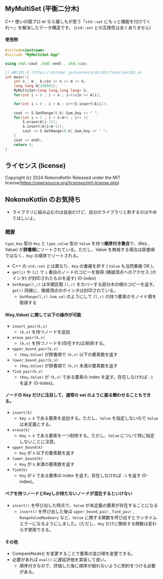 ## MyMultiSet (平衡二分木)

C++ 使いの競プロ er なら誰しもが思う「`std::set` にもっと機能を付けてくれ〜」を解決したデータ構造です。
(`std::set` との互換性は全くありません)

#### 使用例
```cpp
#include<iostream>
#include "MyMultiSet.hpp"

using std::cout ,std::endl , std::cin;

// ABC281-E (https://atcoder.jp/contests/abc281/tasks/abc281_e)
int main(){
    int n , m , k;cin >> n >> m >> k;
    long long A[200002];
    MyMultiSet<long long,long long> S;
    for(int i = 0 ; i < n ; i++)cin >> A[i];

    for(int i = 0 ; i < m ; i++)S.insert(A[i]);
    
    cout << S.GetRange(0,k).Sum_key << " ";
    for(int i = 1 ; i < n-m+1 ; i++ ){
        S.erase(A[i-1]);
        S.insert(A[i+m-1]);
        cout << S.GetRange(0,k).Sum_key << " ";
    }
    cout << endl;
    return 0;
}
```

## ライセンス (license)
Copyright (c) 2024 NokonoKotlin Released under the MIT license(https://opensource.org/licenses/mit-license.php)


## NokonoKotlin のお気持ち
- ライブラリに組み込むのは自由だけど、自分のライブラリと称するのはやめてほしいよ。


### 概要
`type_key` 型の `Key` と `type_value` 型の `Value` を持つ**順序付き集合**で、(Key , Value) が**辞書順**にソートされている。ただし、Value を無視する場合は辞書順ではなく、`Key` の順序でソートされる。
- C++ の `std::set` とは異なり、`Key` の重複を許す ( `Value` も当然重複 OK )。
- `get(i)` や `[i]` で `i` 番目のノードのコピーを取得 (隣接頂点へのアクセス (ポインタ) が封印されたものを返す) (0-index)
- `GetRange(l,r)` は半開区間 `[l,r)` をカバーする部分木の根のコピーを返す。`get()` 同様に、隣接頂点のポインタは封印されている。
    - `GetRange(l,r).Sum_val` のようにして `[l,r)` の持つ要素のモノイド積を取得する

#### (Key,Value) に関して以下の操作が可能
- `insert_pair(k,v)`  
    - `(k,v)` を持つノードを追加
- `erase_pair(k,v)`
    - `(k,v)` を持つノードを(存在すれば)削除する。
- `upper_bound_pair(k,v)` 
    - `(Key,Value)` が辞書順で `(k,v)` 以下の要素数を返す
- `lower_bound_pair(k,v)`  
    - `(Key,Value)` が辞書順で `(k,v)` 未満の要素数を返す
- `find_pair(k,v)` 
    - `(Key,Value)` が `(k,v)` である要素の index を返す。存在しなければ `-1` を返す (0-index)。

#### ノードの Key だけに注目して、通常の set のように振る舞わせることもできる。  
- `insert(k)`
    - `Key = k` である要素を追加する。ただし、`Value` を指定しないので `Value` は未定義とする。
- `erase(k)` 
    - `Key = k` である要素を一つ削除する。ただし、`Value` について特に指定しないことに注意。
- `upper_bound(k)` 
    - `Key` が `k` 以下の要素数を返す
- `lower_bound(k)`
    - `Key` が `k` 未満の要素数を返す
- `find(k)`
    - `Key` が `k` である要素の index を返す。存在しなければ `-1` を返す (0-index)。

#### ペアを持つノードとKeyしか持たないノードが混在するといけない
- `insert()` を呼び出した時点で、`Value` が未定義の要素が存在することになる
    - `insert()` を呼び出した後は `upper_bound_pair` , `find_pair` , `RangeValueMaxQuery` など、`Value` に関する関数を呼び出すとランタイムエラーになるようにしました。(ただし、`Key` だけに関係する関数は変わらず使用できる。

#### その他
- CompareNode() を変更することで要素の並び順を変更できる。
- 必要があれば `eval()` に遅延評価を実装して良い。
    - 順序付きなので、評価した後に順序が崩れないように制約をつける必要がある。